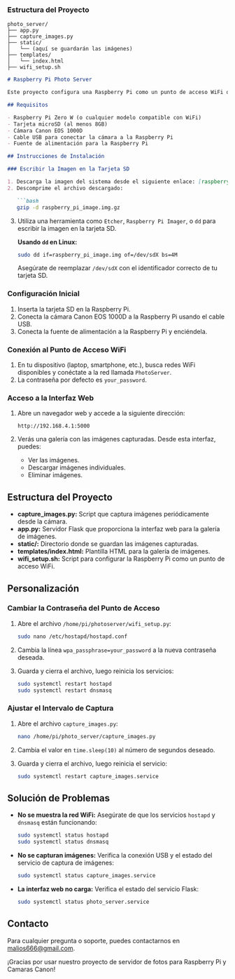 
### Estructura del Proyecto


```
photo_server/
├── app.py
├── capture_images.py
├── static/
│   └── (aquí se guardarán las imágenes)
├── templates/
│   └── index.html
├── wifi_setup.sh
```


```markdown
# Raspberry Pi Photo Server

Este proyecto configura una Raspberry Pi como un punto de acceso WiFi que captura imágenes automáticamente desde una cámara Canon EOS 1000D y las muestra en una galería web. Puedes acceder, descargar y eliminar las imágenes a través de una interfaz web.

## Requisitos

- Raspberry Pi Zero W (o cualquier modelo compatible con WiFi)
- Tarjeta microSD (al menos 8GB)
- Cámara Canon EOS 1000D
- Cable USB para conectar la cámara a la Raspberry Pi
- Fuente de alimentación para la Raspberry Pi

## Instrucciones de Instalación

### Escribir la Imagen en la Tarjeta SD

1. Descarga la imagen del sistema desde el siguiente enlace: [raspberry_pi_image.img.gz](http://tu-enlace-de-descarga.com).
2. Descomprime el archivo descargado:

   ```bash
   gzip -d raspberry_pi_image.img.gz
   ```

3. Utiliza una herramienta como `Etcher`, `Raspberry Pi Imager`, o `dd` para escribir la imagen en la tarjeta SD.

   **Usando `dd` en Linux:**

   ```bash
   sudo dd if=raspberry_pi_image.img of=/dev/sdX bs=4M
   ```

   Asegúrate de reemplazar `/dev/sdX` con el identificador correcto de tu tarjeta SD.

### Configuración Inicial

1. Inserta la tarjeta SD en la Raspberry Pi.
2. Conecta la cámara Canon EOS 1000D a la Raspberry Pi usando el cable USB.
3. Conecta la fuente de alimentación a la Raspberry Pi y enciéndela.

### Conexión al Punto de Acceso WiFi

1. En tu dispositivo (laptop, smartphone, etc.), busca redes WiFi disponibles y conéctate a la red llamada `PhotoServer`.
2. La contraseña por defecto es `your_password`.

### Acceso a la Interfaz Web

1. Abre un navegador web y accede a la siguiente dirección:

   ```
   http://192.168.4.1:5000
   ```

2. Verás una galería con las imágenes capturadas. Desde esta interfaz, puedes:
   - Ver las imágenes.
   - Descargar imágenes individuales.
   - Eliminar imágenes.

## Estructura del Proyecto

- **capture_images.py:** Script que captura imágenes periódicamente desde la cámara.
- **app.py:** Servidor Flask que proporciona la interfaz web para la galería de imágenes.
- **static/:** Directorio donde se guardan las imágenes capturadas.
- **templates/index.html:** Plantilla HTML para la galería de imágenes.
- **wifi_setup.sh:** Script para configurar la Raspberry Pi como un punto de acceso WiFi.

## Personalización

### Cambiar la Contraseña del Punto de Acceso

1. Abre el archivo `/home/pi/photoserver/wifi_setup.py`:

   ```bash
   sudo nano /etc/hostapd/hostapd.conf
   ```

2. Cambia la línea `wpa_passphrase=your_password` a la nueva contraseña deseada.
3. Guarda y cierra el archivo, luego reinicia los servicios:

   ```bash
   sudo systemctl restart hostapd
   sudo systemctl restart dnsmasq
   ```

### Ajustar el Intervalo de Captura

1. Abre el archivo `capture_images.py`:

   ```bash
   nano /home/pi/photo_server/capture_images.py
   ```

2. Cambia el valor en `time.sleep(10)` al número de segundos deseado.
3. Guarda y cierra el archivo, luego reinicia el servicio:

   ```bash
   sudo systemctl restart capture_images.service
   ```

## Solución de Problemas

- **No se muestra la red WiFi:** Asegúrate de que los servicios `hostapd` y `dnsmasq` están funcionando:

  ```bash
  sudo systemctl status hostapd
  sudo systemctl status dnsmasq
  ```

- **No se capturan imágenes:** Verifica la conexión USB y el estado del servicio de captura de imágenes:

  ```bash
  sudo systemctl status capture_images.service
  ```

- **La interfaz web no carga:** Verifica el estado del servicio Flask:

  ```bash
  sudo systemctl status photo_server.service
  ```

## Contacto

Para cualquier pregunta o soporte, puedes contactarnos en [malios666@gmail.com](malios666@gmail.com).

¡Gracias por usar nuestro proyecto de servidor de fotos para Raspberry Pi y Camaras Canon!
```